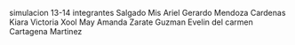 simulacion  13-14
integrantes 
Salgado Mis Ariel 
Gerardo Mendoza Cardenas
Kiara Victoria Xool May
Amanda Zarate Guzman
Evelin del carmen Cartagena Martinez

